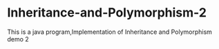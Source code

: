 # Inheritance-and-Polymorphism-2
This is a  java  program,Implementation  of  Inheritance and Polymorphism demo 2
